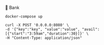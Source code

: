 
:floppy_disk: Bank

`docker-compose up`

```
curl -X POST '0.0.0.0:8080' \
-d '{"key":"key", "value":"value", "avail":[{"start":"3:59am","duration":30}]}' \
-H "Content-Type: application/json"
```
